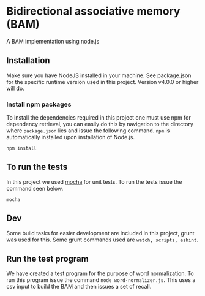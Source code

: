 # Bidirectional associative memory (BAM)

A BAM implementation using node.js


## Installation
Make sure you have NodeJS installed in your machine. See package.json for the specific runtime version used in this project. Version v4.0.0 or higher will do.

### Install npm packages
To install the dependencies required in this project one must use npm for dependency retrieval, you can easily do this by navigation to the directory where `package.json` lies and issue the following command. `npm` is automatically installed upon installation of Node.js.

```
npm install
```

## To run the tests
In this project we used [mocha](https://mochajs.org) for unit tests. To run the tests issue the command seen below.

```
mocha
```

## Dev
Some build tasks for easier development are included in this project, grunt was used for this. Some grunt commands used are `watch, scripts, eshint`.


## Run the test program
We have created a test program for the purpose of word normalization. To run this program issue the command `node word-normalizer.js`. This uses a csv input to build the BAM and then issues a set of recall.

